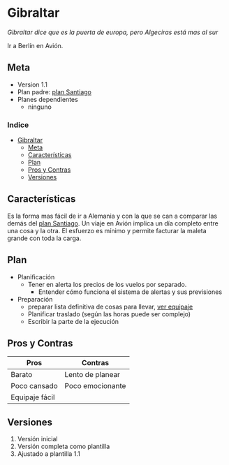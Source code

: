 # Gibraltar
_Gibraltar dice que es la puerta de europa, pero Algeciras está mas al sur_

Ir a Berlín en Avión.
## Meta
- Version 1.1
- Plan padre: [plan Santiago](Santiago.md)
- Planes dependientes
  - ninguno

### Indice
- [Gibraltar](#gibraltar)
  - [Meta](#meta)
  - [Características](#características)
  - [Plan](#plan)
  - [Pros y Contras](#pros-y-contras)
  - [Versiones](#versiones)


## Características
Es la forma mas fácil de ir a Alemania y con la que se can a comparar las demás del [plan Santiago](Santiago.md).
Un viaje en Avión implica un día completo entre una cosa y la otra. El esfuerzo es mínimo y permite facturar la maleta grande con toda la carga.


## Plan
- Planificación
  - Tener en alerta los precios de los vuelos por separado. 
    - Entender cómo funciona el sistema de alertas y sus previsiones
- Preparación
  - preparar lista definitiva de cosas para llevar, [ver equipaje](Santiago.md#equipaje)
  - Planificar traslado (según las horas puede ser complejo)
  - Escribir la parte de la ejecución

## Pros y Contras

| Pros                      | Contras                   |
|---------------------------|---------------------------|
| Barato                    | Lento de planear          |
| Poco cansado              | Poco emocionante          |
| Equipaje fácil            |                           |


## Versiones
1. Versión inicial
2. Versión completa como plantilla
3. Ajustado a plantilla 1.1